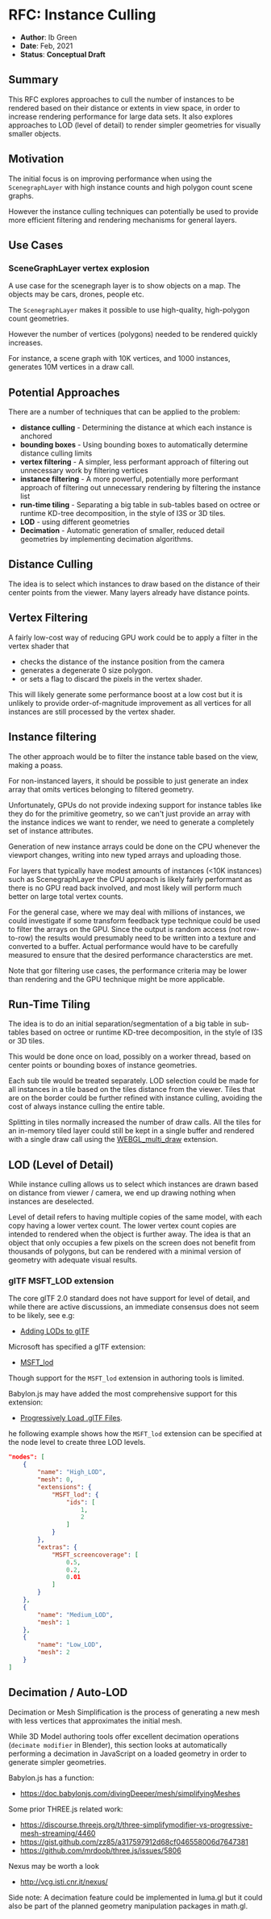 # RFC: Instance Culling

* **Author**: Ib Green
* **Date**: Feb, 2021
* **Status**: **Conceptual Draft**

## Summary

This RFC explores approaches to cull the number of instances to be rendered based
on their distance or extents in view space, in order to increase rendering performance
for large data sets. It also explores approaches to LOD (level of detail) to render
simpler geometries for visually smaller objects.

## Motivation

The initial focus is on improving performance when using the `ScenegraphLayer`
with high instance counts and high polygon count scene graphs.

However the instance culling techniques can potentially be used to provide more 
efficient filtering and rendering mechanisms for general layers.

## Use Cases

### SceneGraphLayer vertex explosion

A use case for the scenegraph layer is to show objects on a map. The objects may be cars,
drones, people etc.

The `ScenegraphLayer` makes it possible to use high-quality, high-polygon count geometries.

However the number of vertices (polygons) needed to be rendered quickly increases.

For instance, a scene graph with 10K vertices, and 1000 instances, generates 10M vertices in a draw call.

## Potential Approaches

There are a number of techniques that can be applied to the problem:

- **distance culling** - Determining the distance at which each instance is anchored
- **bounding boxes** - Using bounding boxes to automatically determine distance culling limits
- **vertex filtering** - A simpler, less performant approach of filtering out unnecessary work by filtering vertices
- **instance filtering** - A more powerful, potentially more performant approach of filtering out unnecessary rendering by filtering the instance list 
- **run-time tiling** - Separating a big table in sub-tables based on octree or runtime KD-tree decomposition, in the style of I3S or 3D tiles. 
- **LOD** - using different geometries
- **Decimation** - Automatic generation of smaller, reduced detail geometries by implementing decimation algorithms.

## Distance Culling

The idea is to select which instances to draw based on the distance of their center points from the viewer. Many layers already have distance points.


## Vertex Filtering

A fairly low-cost way of reducing GPU work could be to apply a filter in the vertex shader that
- checks the distance of the instance position from the camera
- generates a degenerate 0 size polygon.
- or sets a flag to discard the pixels in the vertex shader.

This will likely generate some performance boost at a low cost but it is unlikely to provide order-of-magnitude improvement as all vertices for all instances are still processed by the vertex shader.

## Instance filtering

The other approach would be to filter the instance table based on the view, making a poass. 

For non-instanced layers, it should be possible to just generate an index array
that omits vertices belonging to filtered geometry.

Unfortunately, GPUs do not provide indexing support for instance tables like they do for the primitive geometry, so we can't just provide an array with the instance indices we want to render, we need to generate a completely set of instance attributes.

Generation of new instance arrays could be done on the CPU whenever the viewport changes, writing into new typed arrays and uploading those. 

For layers that typically have modest amounts of instances (<10K instances) such as ScenegraphLayer the CPU approach is likely fairly performant as there is no GPU read back involved, and most likely will perform much better on large total vertex counts.

For the general case, where we may deal with millions of instances, we could investigate if some transform feedback type technique could be used to filter the arrays on the GPU. Since the output is random access (not row-to-row) the results would presumably need to be written into a texture and converted to a buffer. Actual performance would have to be carefully measured to ensure that the desired performance characterstics are met.

Note that gor filtering use cases, the performance criteria may be lower than rendering and the GPU technique might be more applicable.

## Run-Time Tiling

The idea is to do an initial separation/segmentation of a big table in sub-tables based on octree or runtime KD-tree decomposition, in the style of I3S or 3D tiles. 

This would be done once on load, possibly on a worker thread, based on center points or bounding boxes of instance geometries.

Each sub tile would be treated separately. LOD selection could be made for all instances in a tile
based on the tiles distance from the viewer. Tiles that are on the border could be further refined
with instance culling, avoiding the cost of always instance culling the entire table.

Splitting in tiles normally increased the number of draw calls. 
All the tiles for an in-memory tiled layer could still be kept in a single buffer and rendered 
with a single draw call using the
[WEBGL_multi_draw](https://www.khronos.org/registry/webgl/extensions/WEBGL_multi_draw/)
extension.


## LOD (Level of Detail)

While instance culling allows us to select which instances are drawn based
on distance from viewer / camera, we end up drawing nothing when instances are
deselected.

Level of detail refers to having multiple copies of the same model, 
with each copy having a lower vertex count. The lower vertex count copies are
intended to rendered when the object is further away. 
The idea is that an object that only occupies a few pixels on the screen 
does not benefit from thousands of polygons, but can be rendered with a minimal
version of geometry with adequate visual results.

### glTF MSFT_LOD extension

The core glTF 2.0 standard does not have support for level of detail, and while there are active discussions, an immediate consensus does not seem to be likely, see e.g:
- [Adding LODs to glTF](https://github.com/KhronosGroup/glTF/issues/1045)

Microsoft has specified a glTF extension: 
- [MSFT_lod](https://github.com/KhronosGroup/glTF/tree/master/extensions/2.0/Vendor/MSFT_lod)

Though support for the `MSFT_lod` extension in authoring tools is limited.

Babylon.js may have added the most comprehensive support for this extension: 
- [Progressively Load .glTF Files](https://doc.babylonjs.com/divingDeeper/importers/progressiveglTFLoad).


he following example shows how the `MSFT_lod` extension can be specified at the node level to create three LOD levels.

```json
"nodes": [
    {
        "name": "High_LOD",
        "mesh": 0,
        "extensions": {
            "MSFT_lod": {
                "ids": [
                    1,
                    2
                ]
            }
        },
        "extras": {
            "MSFT_screencoverage": [
                0.5,
                0.2,
                0.01
            ]
        }
    },
    {
        "name": "Medium_LOD",
        "mesh": 1
    },
    {
        "name": "Low_LOD",
        "mesh": 2
    }
]
```


## Decimation / Auto-LOD

Decimation or Mesh Simplification is the process of generating a new mesh 
with less vertices that approximates the initial mesh.

While 3D Model authoring tools offer excellent decimation operations
(`decimate modifier` in Blender), this section looks at automatically 
performing a decimation in JavaScript on a loaded geometry in order to generate
simpler geometries.

Babylon.js has a function:
- https://doc.babylonjs.com/divingDeeper/mesh/simplifyingMeshes

Some prior THREE.js related work:
- https://discourse.threejs.org/t/three-simplifymodifier-vs-progressive-mesh-streaming/4460
- https://gist.github.com/zz85/a317597912d68cf046558006d7647381
- https://github.com/mrdoob/three.js/issues/5806

Nexus may be worth a look
- http://vcg.isti.cnr.it/nexus/

Side note: A decimation feature could be implemented in luma.gl but it could also be part of the planned geometry manipulation packages in math.gl.
